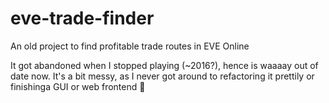 # eve-trade-finder
An old project to find profitable trade routes in EVE Online

It got abandoned when I stopped playing (~2016?), hence is waaaay out of date now. It's a bit messy, as I never got around to refactoring it prettily or finishinga GUI or web frontend :see_no_evil:

